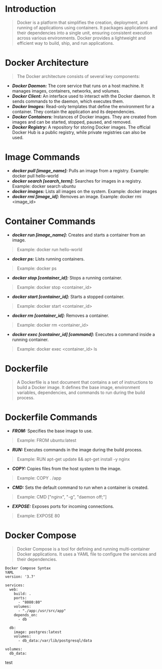 # Introduction
> Docker is a platform that simplifies the creation, deployment, and running of applications using containers. It packages applications and their dependencies into a single unit, ensuring consistent execution across various environments. Docker provides a lightweight and efficient way to build, ship, and run applications.

# Docker Architecture
> The Docker architecture consists of several key components:

* ***Docker Daemon:*** The core service that runs on a host machine. It manages images, containers, networks, and volumes.
* ***Docker Client:*** An interface used to interact with the Docker daemon. It sends commands to the daemon, which executes them.
* ***Docker Images:*** Read-only templates that define the environment for a container. They contain the application and its dependencies.
* ***Docker Containers:*** Instances of Docker images. They are created from images and can be started, stopped, paused, and removed.
* ***Docker Registry:*** A repository for storing Docker images. The official Docker Hub is a public registry, while private registries can also be used.

# Image Commands
* ***docker pull [image_name]:*** Pulls an image from a registry.
Example: docker pull hello-world
* ***docker search [search_term]:*** Searches for images in a registry.
Example: docker search ubuntu
* ***docker images:*** Lists all images on the system.
Example: docker images
* ***docker rmi [image_id]:*** Removes an image.
Example: docker rmi <image_id>

# Container Commands
* ***docker run [image_name]:*** Creates and starts a container from an image.
> Example: docker run hello-world
* ***docker ps:*** Lists running containers.
> Example: docker ps
* ***docker stop [container_id]:*** Stops a running container.
> Example: docker stop <container_id>
* ***docker start [container_id]:*** Starts a stopped container.
> Example: docker start <container_id>
* ***docker rm [container_id]:*** Removes a container.
> Example: docker rm <container_id>
* ***docker exec [container_id] [command]:*** Executes a command inside a running container.
> Example: docker exec <container_id> ls

# Dockerfile
> A Dockerfile is a text document that contains a set of instructions to build a Docker image. It defines the base image, environment variables, dependencies, and commands to run during the build process.

# Dockerfile Commands
* ***FROM:*** Specifies the base image to use.
> Example: FROM ubuntu:latest
* ***RUN:*** Executes commands in the image during the build process.
> Example: RUN apt-get update && apt-get install -y nginx
* ***COPY:*** Copies files from the host system to the image.
> Example: COPY . /app
* ***CMD:*** Sets the default command to run when a container is created.
> Example: CMD ["nginx", "-g", "daemon off;"]
* ***EXPOSE:*** Exposes ports for incoming connections.
> Example: EXPOSE 80

# Docker Compose
> Docker Compose is a tool for defining and running multi-container Docker applications. It uses a YAML file to configure the services and their dependencies.   
```
Docker Compose Syntax
YAML
version: '3.7'

services:
  web:
    build: .
    ports:
      - "8080:80"
    volumes:
      - "./app:/usr/src/app"
    depends_on:
      - db

  db:
    image: postgres:latest
    volumes:
      - db_data:/var/lib/postgresql/data

volumes:
  db_data:
```

test
